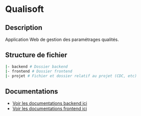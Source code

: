 # Qualisoft
## Description
Application Web de gestion des paramétrages qualités.
## Structure de fichier
```bash
|- backend # Dossier backend
|- frontend # Dossier frontend
|- projet # Fichier et dossier relatif au projet (CDC, etc)
```
## Documentations
- [Voir les documentations backend ici](./backend/README.md)
- [Voir les documentations frontend ici](./frontend/README.md)
